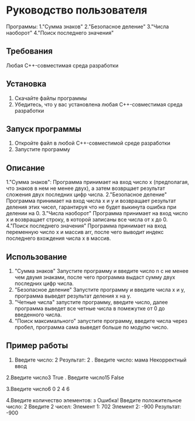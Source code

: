 # Руководство пользователя 
Программы:
1."Сумма знаков"
2."Безопасное деление"
3."Числа наоборот"
4."Поиск последнего значения"
## Требования
Любая С++-совместимая среда разработки
## Установка 
1. Скачайте файлы программы
2. Убедитесь, что у вас установлена любая С++-совместимая среда разработки
## Запуск программы
1. Откройте файл в любой С++-совместимой среде разработки
2. Запустите программу
## Описание
1."Сумма знаков": 
Программа принимает на вход число x (предполагая, что знаков в нем не менее двух), а затем возврщает результат сложения двух последних цифр числа.
2."Безопасное деление"
Программа принимает на вход числа x и y и возвращает результат деления этих чисел, гарантируя что не будет выкинута ошибка при делении на 0.
3."Числа наоборот"
Программа принимает на вход число x и возвращает строку, в которой записаны все числа от x до 0.
4."Поиск последнего значения"
Программа принимает на вход переменную число x и массив arr, после чего выводит индекс последнего вхождения числа x в массив.
## Использование
1. "Сумма знаков"
Запустите программу и введите число n с не менее чем двумя знаками, после чего программа выдаст сумму двух последних цифр числа.
2. "Безопасное деление"
Запустите программу и введите числа x и y, программа выведет результат деления x на y.
3. "Четные числа"
запустите программу, введите число, далее программа выведет все четные числа в помежутке от 0 до введенного числа.
4. "Поиск максимального"
запустите программу, введите числа через пробел, программа сама выведет больше по модулю число. 
## Пример работы
1. Введите число: 2
   Результат: 2
   .
   Введите число: мама
   Некорректный ввод
   
2.Введите число3
  True
  .
  Введите число15
  False
  
3.Введите число6
  0 2 4 6

4.Введите количество элементов: з
Ошибка! Введите положительное число: 2
Введите 2 чисел:
Элемент 1: 702
Элемент 2: -900
Результат: -900
